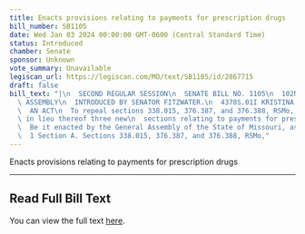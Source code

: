 ```yaml
---
title: Enacts provisions relating to payments for prescription drugs
bill_number: SB1105
date: Wed Jan 03 2024 00:00:00 GMT-0600 (Central Standard Time)
status: Introduced
chamber: Senate
sponsor: Unknown
vote_summary: Unavailable
legiscan_url: https://legiscan.com/MO/text/SB1105/id/2867715
draft: false
bill_text: "|\n  SECOND REGULAR SESSION\n  SENATE BILL NO. 1105\n  102ND GENERA L\
  \ ASSEMBLY\n  INTRODUCED BY SENATOR FITZWATER.\n  4378S.01I KRISTINA MARTIN, Secretary\n\
  \  AN ACT\n  To repeal sections 338.015, 376.387, and 376.388, RSMo, and to enact\
  \ in lieu thereof three new\n  sections relating to payments for prescription drugs.\n\
  \  Be it enacted by the General Assembly of the State of Missouri, as follows:\n\
  \  1 Section A. Sections 338.015, 376.387, and 376.388, RSMo,"
---
```

Enacts provisions relating to payments for prescription drugs

---

## Read Full Bill Text

You can view the full text [here](https://legiscan.com/MO/text/SB1105/id/2867715).
